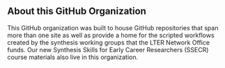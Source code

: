 ## About this GitHub Organization

This GitHub organization was built to house GitHub repositories that span more than one site as well as provide a home for the scripted workflows created by the synthesis working groups that the LTER Network Office funds. Our new Synthesis Skills for Early Career Researchers (SSECR) course materials also live in this organization.
